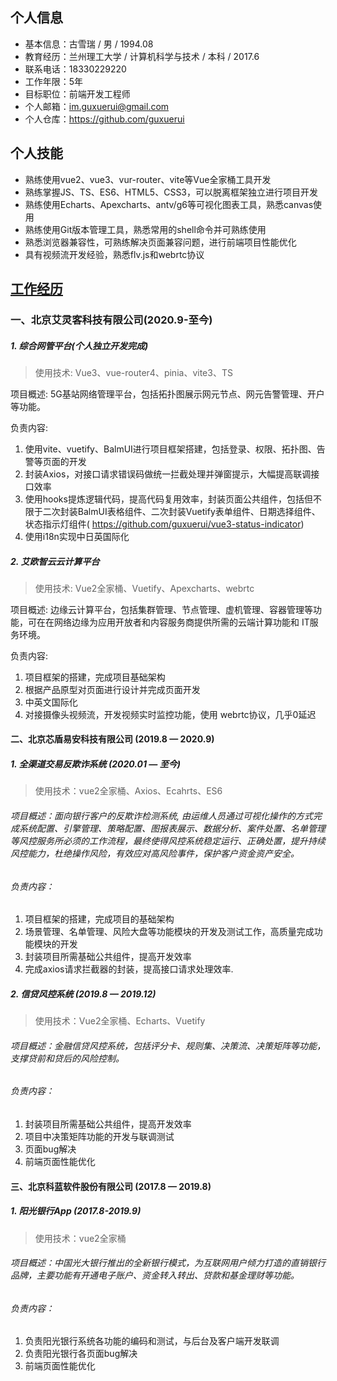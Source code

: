 ## 个人信息
* 基本信息：古雪瑞 / 男 / 1994.08
* 教育经历：兰州理工大学 / 计算机科学与技术 / 本科 / 2017.6
* 联系电话：18330229220
* 工作年限：5年
* 目标职位：前端开发工程师
* 个人邮箱：im.guxuerui@gmail.com
* 个人仓库：https://github.com/guxuerui

## 个人技能
* 熟练使用vue2、vue3、vur-router、vite等Vue全家桶工具开发
* 熟练掌握JS、TS、ES6、HTML5、CSS3，可以脱离框架独立进行项目开发
* 熟练使用Echarts、Apexcharts、antv/g6等可视化图表工具，熟悉canvas使用
* 熟练使用Git版本管理工具，熟悉常用的shell命令并可熟练使用
* 熟悉浏览器兼容性，可熟练解决页面兼容问题，进行前端项目性能优化
* 具有视频流开发经验，熟悉flv.js和webrtc协议

## [工作经历]()

### 一、北京艾灵客科技有限公司(2020.9-至今)

##### 1. 综合网管平台(个人独立开发完成)

> 使用技术: Vue3、vue-router4、pinia、vite3、TS

项目概述: 5G基站网络管理平台，包括拓扑图展示网元节点、网元告警管理、开户等功能。

负责内容:

1. 使用vite、vuetify、BalmUI进行项目框架搭建，包括登录、权限、拓扑图、告警等页面的开发
2. 封装Axios，对接口请求错误码做统一拦截处理并弹窗提示，大幅提高联调接口效率
3. 使用hooks提炼逻辑代码，提高代码复用效率，封装页面公共组件，包括但不限于二次封装BalmUI表格组件、二次封装Vuetify表单组件、日期选择组件、状态指示灯组件( https://github.com/guxuerui/vue3-status-indicator)
4. 使用i18n实现中日英国际化

##### 2. 艾欧智云云计算平台

> 使用技术: Vue2全家桶、Vuetify、Apexcharts、webrtc

项目概述: 边缘云计算平台，包括集群管理、节点管理、虚机管理、容器管理等功能，可在在网络边缘为应用开放者和内容服务商提供所需的云端计算功能和 IT服务环境。

负责内容:

1. 项目框架的搭建，完成项目基础架构
2. 根据产品原型对页面进行设计并完成页面开发
3. 中英文国际化
4. 对接摄像头视频流，开发视频实时监控功能，使用 webrtc协议，几乎0延迟

#### 二、北京芯盾易安科技有限公司 (2019.8 — 2020.9)

##### 1. 全渠道交易反欺诈系统 (2020.01 — 至今)

> 使用技术：vue2全家桶、Axios、Ecahrts、ES6

###### 项目概述：面向银行客户的反欺诈检测系统, 由运维人员通过可视化操作的方式完成系统配置、引擎管理、策略配置、图报表展示、数据分析、案件处置、名单管理等风控服务所必须的工作流程，最终使得风控系统稳定运行、正确处置，提升持续风控能力，杜绝操作风险，有效应对高风险事件，保护客户资金资产安全。

###### 负责内容：

1. 项目框架的搭建，完成项目的基础架构
2. 场景管理、名单管理、风险大盘等功能模块的开发及测试工作，高质量完成功能模块的开发
3. 封装项目所需基础公共组件，提高开发效率
4. 完成axios请求拦截器的封装，提高接口请求处理效率.   

##### 2. 信贷风控系统 (2019.8 — 2019.12)

> 使用技术：Vue2全家桶、Echarts、Vuetify

###### 项目概述：金融信贷风控系统，包括评分卡、规则集、决策流、决策矩阵等功能，支撑贷前和贷后的风险控制。

###### 负责内容：

1. 封装项目所需基础公共组件，提高开发效率
2. 项目中决策矩阵功能的开发与联调测试
3. 页面bug解决
4. 前端页面性能优化

#### 三、北京科蓝软件股份有限公司 (2017.8 — 2019.8)

##### 1. 阳光银行App (2017.8-2019.9)

> 使用技术：vue2全家桶

###### 项目概述：中国光大银行推出的全新银行模式，为互联网用户倾力打造的直销银行品牌，主要功能有开通电子账户、资金转入转出、贷款和基金理财等功能。

###### 负责内容：

1. 负责阳光银行系统各功能的编码和测试，与后台及客户端开发联调
2. 负责阳光银行各页面bug解决
3. 前端页面性能优化
